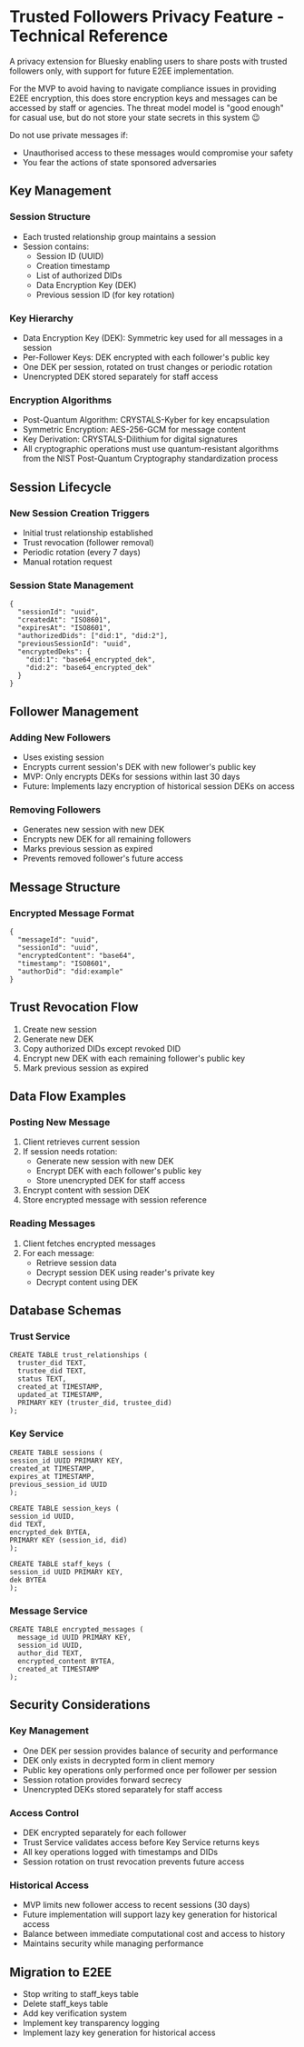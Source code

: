 # Trusted Followers Privacy Feature - Technical Reference

A privacy extension for Bluesky enabling users to share posts with trusted followers only, with support for future E2EE implementation.

For the MVP to avoid having to navigate compliance issues in providing E2EE encryption, this does store encryption keys and messages can be accessed by staff or agencies. The threat model model is "good enough" for casual use, but do not store your state secrets in this system 😉

Do not use private messages if:

- Unauthorised access to these messages would compromise your safety
- You fear the actions of state sponsored adversaries

## Key Management

### Session Structure

- Each trusted relationship group maintains a session
- Session contains:
  - Session ID (UUID)
  - Creation timestamp
  - List of authorized DIDs
  - Data Encryption Key (DEK)
  - Previous session ID (for key rotation)

### Key Hierarchy

- Data Encryption Key (DEK): Symmetric key used for all messages in a session
- Per-Follower Keys: DEK encrypted with each follower's public key
- One DEK per session, rotated on trust changes or periodic rotation
- Unencrypted DEK stored separately for staff access

### Encryption Algorithms

- Post-Quantum Algorithm: CRYSTALS-Kyber for key encapsulation
- Symmetric Encryption: AES-256-GCM for message content
- Key Derivation: CRYSTALS-Dilithium for digital signatures
- All cryptographic operations must use quantum-resistant algorithms from the NIST Post-Quantum Cryptography standardization process

## Session Lifecycle

### New Session Creation Triggers

- Initial trust relationship established
- Trust revocation (follower removal)
- Periodic rotation (every 7 days)
- Manual rotation request

### Session State Management

```
{
  "sessionId": "uuid",
  "createdAt": "ISO8601",
  "expiresAt": "ISO8601",
  "authorizedDids": ["did:1", "did:2"],
  "previousSessionId": "uuid",
  "encryptedDeks": {
    "did:1": "base64_encrypted_dek",
    "did:2": "base64_encrypted_dek"
  }
}
```

## Follower Management

### Adding New Followers

- Uses existing session
- Encrypts current session's DEK with new follower's public key
- MVP: Only encrypts DEKs for sessions within last 30 days
- Future: Implements lazy encryption of historical session DEKs on access

### Removing Followers

- Generates new session with new DEK
- Encrypts new DEK for all remaining followers
- Marks previous session as expired
- Prevents removed follower's future access

## Message Structure

### Encrypted Message Format

```
{
  "messageId": "uuid",
  "sessionId": "uuid",
  "encryptedContent": "base64",
  "timestamp": "ISO8601",
  "authorDid": "did:example"
}
```

## Trust Revocation Flow

1. Create new session
2. Generate new DEK
3. Copy authorized DIDs except revoked DID
4. Encrypt new DEK with each remaining follower's public key
5. Mark previous session as expired

## Data Flow Examples

### Posting New Message

1. Client retrieves current session
2. If session needs rotation:
   - Generate new session with new DEK
   - Encrypt DEK with each follower's public key
   - Store unencrypted DEK for staff access
3. Encrypt content with session DEK
4. Store encrypted message with session reference

### Reading Messages

1. Client fetches encrypted messages
2. For each message:
   - Retrieve session data
   - Decrypt session DEK using reader's private key
   - Decrypt content using DEK

## Database Schemas

### Trust Service

```
CREATE TABLE trust_relationships (
  truster_did TEXT,
  trustee_did TEXT,
  status TEXT,
  created_at TIMESTAMP,
  updated_at TIMESTAMP,
  PRIMARY KEY (truster_did, trustee_did)
);
```

### Key Service

```
CREATE TABLE sessions (
session_id UUID PRIMARY KEY,
created_at TIMESTAMP,
expires_at TIMESTAMP,
previous_session_id UUID
);

CREATE TABLE session_keys (
session_id UUID,
did TEXT,
encrypted_dek BYTEA,
PRIMARY KEY (session_id, did)
);

CREATE TABLE staff_keys (
session_id UUID PRIMARY KEY,
dek BYTEA
);
```

### Message Service

```
CREATE TABLE encrypted_messages (
  message_id UUID PRIMARY KEY,
  session_id UUID,
  author_did TEXT,
  encrypted_content BYTEA,
  created_at TIMESTAMP
);
```

## Security Considerations

### Key Management

- One DEK per session provides balance of security and performance
- DEK only exists in decrypted form in client memory
- Public key operations only performed once per follower per session
- Session rotation provides forward secrecy
- Unencrypted DEKs stored separately for staff access

### Access Control

- DEK encrypted separately for each follower
- Trust Service validates access before Key Service returns keys
- All key operations logged with timestamps and DIDs
- Session rotation on trust revocation prevents future access

### Historical Access

- MVP limits new follower access to recent sessions (30 days)
- Future implementation will support lazy key generation for historical access
- Balance between immediate computational cost and access to history
- Maintains security while managing performance

## Migration to E2EE

- Stop writing to staff_keys table
- Delete staff_keys table
- Add key verification system
- Implement key transparency logging
- Implement lazy key generation for historical access
